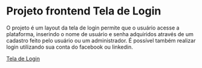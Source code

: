 <h1>Projeto frontend Tela de Login</h1>
O projeto é um layout da tela de login permite que o usuário acesse a plataforma, inserindo o nome de usuário e senha adquiridos através de um cadastro feito pelo usuário ou um administrador.
É possível também realizar login utilizando sua conta do facebook ou linkedin.

<a href="https://github.com/jgjefersonluis/frontend-projeto-telaDeLogin_HTML_CSS/issues/1#issue-1510569218">Tela de Login</a>
